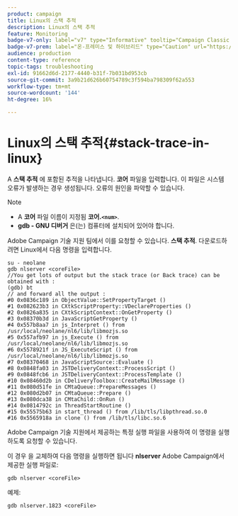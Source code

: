 ```yaml
---
product: campaign
title: Linux의 스택 추적
description: Linux의 스택 추적
feature: Monitoring
badge-v7-only: label="v7" type="Informative" tooltip="Campaign Classic v7에만 적용됩니다."
badge-v7-prem: label="온-프레미스 및 하이브리드" type="Caution" url="https://experienceleague.adobe.com/docs/campaign-classic/using/installing-campaign-classic/architecture-and-hosting-models/hosting-models-lp/hosting-models.html?lang=ko" tooltip="온-프레미스 및 하이브리드 배포에만 적용"
audience: production
content-type: reference
topic-tags: troubleshooting
exl-id: 91662d6d-2177-4440-b31f-7b031bd953cb
source-git-commit: 3a9b21d626b60754789c3f594ba798309f62a553
workflow-type: tm+mt
source-wordcount: '144'
ht-degree: 16%

---
```


# Linux의 스택 추적{#stack-trace-in-linux}



A **스택 추적** 에 포함된 추적을 나타냅니다. **코어** 파일을 입력합니다. 이 파일은 시스템 오류가 발생하는 경우 생성됩니다. 오류의 원인을 파악할 수 있습니다.

>[!NOTE]
>
>* A **코어** 파일 이름이 지정됨 **코어.`<num>`**.
>* **gdb - GNU 디버거** 은(는) 컴퓨터에 설치되어 있어야 합니다.
>

Adobe Campaign 기술 지원 팀에서 이를 요청할 수 있습니다. **스택 추적**. 다운로드하려면 Linux에서 다음 명령을 입력합니다.

```
su - neolane
gdb nlserver <coreFile>
//You get lots of output but the stack trace (or Back trace) can be obtained with : 
(gdb) bt
// and forward all the output : 
#0 0x0836c189 in ObjectValue::SetPropertyTarget ()
#1 0x082623b3 in CXtkScriptProperty::VDeclareProperties ()
#2 0x0826a835 in CXtkScriptContext::OnGetProperty ()
#3 0x08370b3d in JavaScriptGetProperty ()
#4 0x557b8aa7 in js_Interpret () from /usr/local/neolane/nl6/lib/libmozjs.so
#5 0x557afb97 in js_Execute () from /usr/local/neolane/nl6/lib/libmozjs.so
#6 0x5578921f in JS_ExecuteScript () from /usr/local/neolane/nl6/lib/libmozjs.so
#7 0x08370468 in JavaScriptSource::Evaluate ()
#8 0x0848fa03 in JSTDeliveryContext::ProcessScript ()
#9 0x0848fcb6 in JSTDeliveryContext::ProcessTemplate ()
#10 0x08460d2b in CDeliveryToolbox::CreateMailMessage ()
#11 0x080d51fe in CMtaQueue::PrepareMessages ()
#12 0x080d2b07 in CMtaQueue::Prepare ()
#13 0x080dca38 in CMtaChild::OnRun ()
#14 0x0814792c in ThreadStartRoutine ()
#15 0x55575b63 in start_thread () from /lib/tls/libpthread.so.0
#16 0x5565918a in clone () from /lib/tls/libc.so.6
```

Adobe Campaign 기술 지원에서 제공하는 특정 실행 파일을 사용하여 이 명령을 실행하도록 요청할 수 있습니다.

이 경우 을 교체하여 다음 명령을 실행하면 됩니다 **nlserver** Adobe Campaign에서 제공한 실행 파일로:

```
gdb nlserver <coreFile>
```

예제:

```
gdb nlserver.1823 <coreFile>
```
